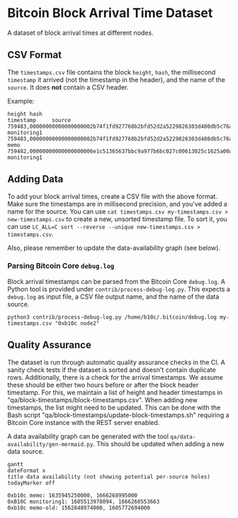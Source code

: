 # Bitcoin Block Arrival Time Dataset

A dataset of block arrival times at different nodes.

## CSV Format

The `timestamps.csv` file contains the block `height`, `hash`, the millisecond
`timestamp` it arrived (not the timestamp in the header), and the name of the
`source`. It does **not** contain a CSV header.

Example:
```
height hash                                                             timestamp     source
759483,00000000000000000002b74f1fd927768b2bfd52d2a5229826303d480db5c76a,1666250167839,0xB10C monitoring1
759483,00000000000000000002b74f1fd927768b2bfd52d2a5229826303d480db5c76a,1666250167000,0xb10c memo
759482,00000000000000000006e1c51365637bbc9a977b6bc027c00613025c1625a00a,1666249466074,0xB10C monitoring1
```

## Adding Data

To add your block arrival times, create a CSV file with the above format.
Make sure the timestamps are in millisecond precision, and you've added a name
for the source. You can use `cat timestamps.csv my-timestamps.csv > new-timestamps.csv`
to create a new, unsorted timestamp file. To sort it, you can use
`LC_ALL=C sort --reverse --unique new-timestamps.csv > timestamps.csv`.

Also, please remember to update the data-availability graph (see below).

### Parsing Bitcoin Core `debug.log`

Block arrival timestamps can be parsed from the Bitcoin Core `debug.log`.
A Python tool is provided under `contrib/process-debug-log.py`. This expects
a `debug.log` as input file, a CSV file output name, and the name of the data
source.

```
python3 contrib/process-debug-log.py /home/b10c/.bitcoin/debug.log my-timestamps.csv "0xb10c node2"
```

## Quality Assurance

The dataset is run through automatic quality assurance checks in the CI. A
sanity check tests if the dataset is sorted and doesn't contain duplicate
rows. Additionally, there is a check for the arrival timestamps. We assume
these should be either two hours before or after the block header timestamp.
For this, we maintain a list of height and header timestamps in
"qa/block-timestamps/block-timestamps.csv". When adding new timestamps, the
list might need to be updated. This can be done with the Bash script
"qa/block-timestamps/update-block-timestamps.sh" requiring a Bitcoin Core
instance with the REST server enabled.

A data availability graph can be generated with the tool 
`qa/data-availability/gen-mermaid.py`. This should be updated when adding a
new data source.

```mermaid
gantt
dateFormat x
title data availability (not showing potential per-source holes)
todayMarker off

0xb10c memo: 1635945250000, 1666268995000
0xB10C monitoring1: 1605513978094, 1666260553663
0xb10c memo-old: 1562848974000, 1605772694000

```
